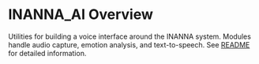 # INANNA_AI Overview
Utilities for building a voice interface around the INANNA system. Modules handle audio capture, emotion analysis, and text-to-speech.
See [README](README.md) for detailed information.

